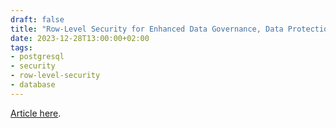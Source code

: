 ```yaml
---
draft: false
title: "Row-Level Security for Enhanced Data Governance, Data Protection, and Risk Mitigation"
date: 2023-12-28T13:00:00+02:00
tags:
- postgresql
- security
- row-level-security
- database
---
```


[Article here](https://selleo.com/blog/row-level-security-for-enhanced-data-governance-data-protection-and-risk-mitigation?utm_source=qbart.dev&utm_campaign=qbart.dev).
